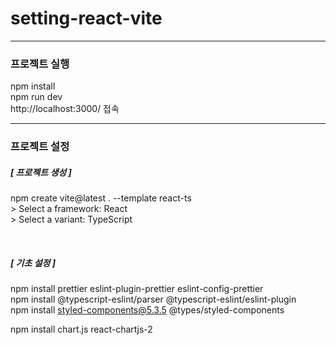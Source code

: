 # setting-react-vite

---

### 프로젝트 실행

npm install  
npm run dev  
http://localhost:3000/ 접속

---

### 프로젝트 설정

##### [ 프로젝트 생성 ]

npm create vite@latest . --template react-ts  
\> Select a framework: React  
\> Select a variant: TypeScript

<br />

##### [ 기초 설정 ]

npm install prettier eslint-plugin-prettier eslint-config-prettier  
npm install @typescript-eslint/parser @typescript-eslint/eslint-plugin  
npm install styled-components@5.3.5 @types/styled-components

npm install chart.js react-chartjs-2
